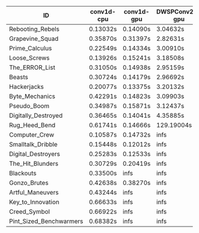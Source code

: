 |ID|conv1d-cpu|conv1d-gpu|DWSPConv2D-gpu|gemm-gpu|avg|
|-|-|-|-|-|-|
|Rebooting_Rebels|0.13032s|0.14090s|3.04632s|1.78749s|1.27626s|
|Grapevine_Squad|0.35870s|0.31397s|2.82631s|1.71836s|1.30433s|
|Prime_Calculus|0.22549s|0.14334s|3.00910s|1.85143s|1.30734s|
|Loose_Screws|0.13926s|0.15241s|3.18508s|1.85519s|1.33299s|
|The_ERROR_List|0.31050s|0.14938s|2.95159s|1.94087s|1.33809s|
|Beasts|0.30724s|0.14179s|2.96692s|1.94577s|1.34043s|
|Hackerjacks|0.20077s|0.13375s|3.20132s|1.98896s|1.38120s|
|Byte_Mechanics|0.42291s|0.14823s|3.09903s|1.94144s|1.40290s|
|Pseudo_Boom|0.34987s|0.15871s|3.12437s|2.00560s|1.40964s|
|Digitally_Destroyed|0.36465s|0.14041s|4.35885s|2.57715s|1.86026s|
|Rug_Heed_Bend|0.61741s|0.14666s|129.19004s|4.51496s|33.61727s|
|Computer_Crew|0.10587s|0.14732s|infs|4.50110s|infs|
|Smalltalk_Dribble|0.15448s|0.12012s|infs|1.94201s|infs|
|Digital_Destroyers|0.25283s|0.12533s|infs|2.11375s|infs|
|The_Hit_Blunders|0.30729s|0.20419s|infs|1.94615s|infs|
|Blackouts|0.33500s|infs|infs|1.89455s|infs|
|Gonzo_Brutes|0.42638s|0.38270s|infs|4.44769s|infs|
|Artful_Maneuvers|0.43244s|infs|infs|4.57023s|infs|
|Key_to_Innovation|0.66633s|infs|infs|4.69959s|infs|
|Creed_Symbol|0.66922s|infs|infs|4.70566s|infs|
|Pint_Sized_Benchwarmers|0.68382s|infs|infs|4.47071s|infs|
